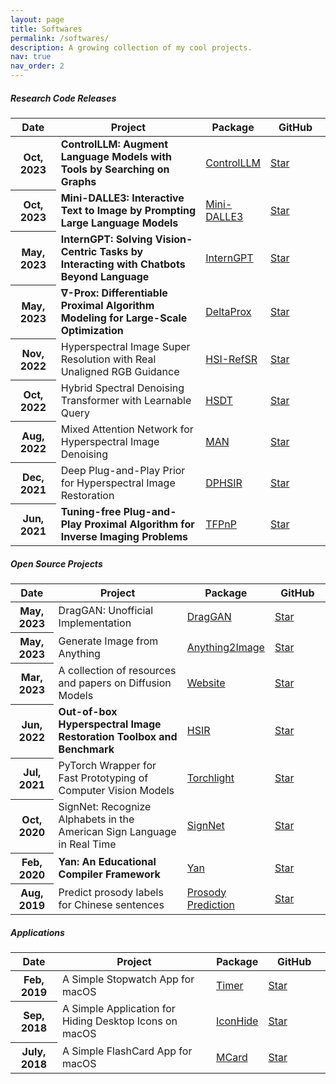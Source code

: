 ```yaml
---
layout: page
title: Softwares
permalink: /softwares/
description: A growing collection of my cool projects.
nav: true
nav_order: 2
---
```


<div class="code-table">

<h5> Research Code Releases </h5>

<table class="table table-hover table-sm">
  <colgroup>
    <col style="width:15%">
    <col style="width:50%">
    <col style="width:15%">
    <col style="width:20%">
  </colgroup>
  <thead>
    <tr>
      <th scope="col">Date</th>
      <th scope="col">Project</th>
      <th scope="col">Package</th>
      <th scope="col">GitHub</th>
    </tr>
  </thead>
  <tbody>
    <tr>
      <th scope="row">Oct, 2023</th>
      <td><b>ControlLLM: Augment Language Models with Tools by Searching on Graphs</b></td>
      <td><a href="https://github.com/OpenGVLab/ControlLLM" target="_blank" rel="noopener noreferrer">ControlLLM</a></td>
      <td><a class="github-button" href="https://github.com/OpenGVLab/ControlLLM" data-icon="octicon-star" data-show-count="true" aria-label="Star OpenGVLab/ControlLLM on GitHub" target="_blank" rel="noopener noreferrer">Star</a></td>
    </tr>
    <tr>
      <th scope="row">Oct, 2023</th>
      <td><b>Mini-DALLE3: Interactive Text to Image by Prompting Large Language Models</b></td>
      <td><a href="https://github.com/Zeqiang-Lai/Mini-DALLE3" target="_blank" rel="noopener noreferrer">Mini-DALLE3</a></td>
      <td><a class="github-button" href="https://github.com/Zeqiang-Lai/Mini-DALLE3" data-icon="octicon-star" data-show-count="true" aria-label="Star Zeqiang-Lai/Mini-DALLE3 on GitHub" target="_blank" rel="noopener noreferrer">Star</a></td>
    </tr>
    <tr>
      <th scope="row">May, 2023</th>
      <td><b>InternGPT: Solving Vision-Centric Tasks by Interacting with Chatbots Beyond Language</b></td>
      <td><a href="https://github.com/OpenGVLab/InternGPT" target="_blank" rel="noopener noreferrer">InternGPT</a></td>
      <td><a class="github-button" href="https://github.com/OpenGVLab/InternGPT" data-icon="octicon-star" data-show-count="true" aria-label="Star OpenGVLab/InternGPT on GitHub" target="_blank" rel="noopener noreferrer">Star</a></td>
    </tr>
   <tr>
      <th scope="row">May, 2023</th>
      <td><b>∇-Prox: Differentiable Proximal Algorithm Modeling for Large-Scale Optimization</b></td>
      <td><a href="https://github.com/princeton-computational-imaging/Delta-Prox" target="_blank" rel="noopener noreferrer">DeltaProx</a></td>
      <td><a class="github-button" href="https://github.com/princeton-computational-imaging/Delta-Prox" data-icon="octicon-star" data-show-count="true" aria-label="Star princeton-computational-imaging/Delta-Prox on GitHub" target="_blank" rel="noopener noreferrer">Star</a></td>
    </tr>
    <tr>
      <th scope="row">Nov, 2022</th>
      <td>Hyperspectral Image Super Resolution with Real Unaligned RGB Guidance</td>
      <td><a href="https://github.com/Zeqiang-Lai/HSI-RefSR" target="_blank" rel="noopener noreferrer">HSI-RefSR</a></td>
      <td><a class="github-button" href="https://github.com/Zeqiang-Lai/HSI-RefSR" data-icon="octicon-star" data-show-count="true" aria-label="Star Zeqiang-Lai/HSI-RefSR on GitHub" target="_blank" rel="noopener noreferrer">Star</a></td>
    </tr>
    <tr>
      <th scope="row">Oct, 2022</th>
      <td>Hybrid Spectral Denoising Transformer with Learnable Query</td>
      <td><a href="https://github.com/Zeqiang-Lai/HSDT" target="_blank" rel="noopener noreferrer">HSDT</a></td>
      <td><a class="github-button" href="https://github.com/Zeqiang-Lai/HSDT" data-icon="octicon-star" data-show-count="true" aria-label="Star Zeqiang-Lai/HSDT on GitHub" target="_blank" rel="noopener noreferrer">Star</a></td>
    </tr>
    <tr>
      <th scope="row">Aug, 2022</th>
      <td>Mixed Attention Network for Hyperspectral Image Denoising</td>
      <td><a href="https://github.com/Zeqiang-Lai/MAN" target="_blank" rel="noopener noreferrer">MAN</a></td>
      <td><a class="github-button" href="https://github.com/Zeqiang-Lai/MAN" data-icon="octicon-star" data-show-count="true" aria-label="Star Zeqiang-Lai/MAN on GitHub" target="_blank" rel="noopener noreferrer">Star</a></td>
    </tr>
    <tr>
      <th scope="row">Dec, 2021</th>
      <td>Deep Plug-and-Play Prior for Hyperspectral Image Restoration</td>
      <td><a href="https://github.com/Zeqiang-Lai/DPHSIR" target="_blank" rel="noopener noreferrer">DPHSIR</a></td>
      <td><a class="github-button" href="https://github.com/Zeqiang-Lai/DPHSIR" data-icon="octicon-star" data-show-count="true" aria-label="Star Zeqiang-Lai/DPHSIR on GitHub" target="_blank" rel="noopener noreferrer">Star</a></td>
    </tr>
     <tr>
      <th scope="row">Jun, 2021</th>
      <td><b>Tuning-free Plug-and-Play Proximal Algorithm for Inverse Imaging Problems</b></td>
      <td><a href="https://github.com/Vandermode/TFPnP" target="_blank" rel="noopener noreferrer">TFPnP</a></td>
      <td><a class="github-button" href="https://github.com/Vandermode/TFPnP" data-icon="octicon-star" data-show-count="true" aria-label="Star Vandermode/TFPnP on GitHub" target="_blank" rel="noopener noreferrer">Star</a></td>
    </tr>
  </tbody>
</table>

<h5> Open Source Projects </h5>

<table class="table table-hover table-sm">
  <colgroup>
    <col style="width:15%">
    <col style="width:50%">
    <col style="width:15%">
    <col style="width:20%">
  </colgroup>
  <thead>
    <tr>
      <th scope="col">Date</th>
      <th scope="col">Project</th>
      <th scope="col">Package</th>
      <th scope="col">GitHub</th>
    </tr>
  </thead>
  <tbody>
    <tr>
      <th scope="row">May, 2023</th>
      <td>DragGAN: Unofficial Implementation</td>
      <td><a href="https://github.com/Zeqiang-Lai/DragGAN" target="_blank" rel="noopener noreferrer">DragGAN</a></td>
      <td><a class="github-button" href="https://github.com/Zeqiang-Lai/DragGAN" data-icon="octicon-star" data-show-count="true" aria-label="Star Zeqiang-Lai/DragGAN on GitHub" target="_blank" rel="noopener noreferrer">Star</a></td>
    </tr>
    <tr>
      <th scope="row">May, 2023</th>
      <td>Generate Image from Anything</td>
      <td><a href="https://github.com/Zeqiang-Lai/Anything2Image" target="_blank" rel="noopener noreferrer">Anything2Image</a></td>
      <td><a class="github-button" href="https://github.com/Zeqiang-Lai/Anything2Image" data-icon="octicon-star" data-show-count="true" aria-label="Star Zeqiang-Lai/Anything2Image on GitHub" target="_blank" rel="noopener noreferrer">Star</a></td>
    </tr>
    <tr>
      <th scope="row">Mar, 2023</th>
      <td>A collection of resources and papers on Diffusion Models</td>
      <td><a href="https://zeqiang-lai.github.io/Awesome-Diffusion-Models/" target="_blank" rel="noopener noreferrer">Website</a></td>
      <td><a class="github-button" href="https://github.com/Zeqiang-Lai/Awesome-Diffusion-Models" data-icon="octicon-star" data-show-count="true" aria-label="Star Zeqiang-Lai/Awesome-Diffusion-Models on GitHub" target="_blank" rel="noopener noreferrer">Star</a></td>
    </tr>
    <tr>
      <th scope="row">Jun, 2022</th>
      <td><b>Out-of-box Hyperspectral Image Restoration Toolbox and Benchmark</b></td>
      <td><a href="https://github.com/bit-isp/HSIR" target="_blank" rel="noopener noreferrer">HSIR</a></td>
      <td><a class="github-button" href="https://github.com/bit-isp/HSIR" data-icon="octicon-star" data-show-count="true" aria-label="Star bit-isp/HSIR on GitHub" target="_blank" rel="noopener noreferrer">Star</a></td>
    </tr>
    <tr>
      <th scope="row">Jul, 2021</th>
      <td>PyTorch Wrapper for Fast Prototyping of Computer Vision Models</td>
      <td><a href="https://github.com/Zeqiang-Lai/torchlight" target="_blank" rel="noopener noreferrer">Torchlight</a></td>
      <td><a class="github-button" href="https://github.com/Zeqiang-Lai/torchlight" data-icon="octicon-star" data-show-count="true" aria-label="Star Zeqiang-Lai/torchlight on GitHub" target="_blank" rel="noopener noreferrer">Star</a></td>
    </tr>
    <tr>
      <th scope="row">Oct, 2020</th>
      <td>SignNet: Recognize Alphabets in the American Sign Language in Real Time</td>
      <td><a href="https://github.com/Zeqiang-Lai/SignNet" target="_blank" rel="noopener noreferrer">SignNet</a></td>
      <td><a class="github-button" href="https://github.com/Zeqiang-Lai/SignNet" data-icon="octicon-star" data-show-count="true" aria-label="Star Zeqiang-Lai/SignNet on GitHub" target="_blank" rel="noopener noreferrer">Star</a></td>
    </tr>
    <tr>
      <th scope="row">Feb, 2020</th>
      <td><b>Yan: An Educational Compiler Framework</b></td>
      <td><a href="https://github.com/yan-lang/yan" target="_blank" rel="noopener noreferrer">Yan</a></td>
      <td><a class="github-button" href="https://github.com/yan-lang/yan" data-icon="octicon-star" data-show-count="true" aria-label="Star yan-lang/yan on GitHub" target="_blank" rel="noopener noreferrer">Star</a></td>
    </tr>
    <tr>
      <th scope="row">Aug, 2019</th>
      <td>Predict prosody labels for Chinese sentences</td>
      <td><a href="https://github.com/Zeqiang-Lai/Prosody_Prediction" target="_blank" rel="noopener noreferrer">Prosody Prediction</a></td>
      <td><a class="github-button" href="https://github.com/Zeqiang-Lai/Prosody_Prediction" data-icon="octicon-star" data-show-count="true" aria-label="Star Zeqiang-Lai/Prosody_Prediction on GitHub" target="_blank" rel="noopener noreferrer">Star</a></td>
    </tr>
  </tbody>
</table>

<h5> Applications </h5>

<table class="table table-hover table-sm">
  <colgroup>
    <col style="width:15%">
    <col style="width:50%">
    <col style="width:15%">
    <col style="width:20%">
  </colgroup>
  <thead>
    <tr>
      <th scope="col">Date</th>
      <th scope="col">Project</th>
      <th scope="col">Package</th>
      <th scope="col">GitHub</th>
    </tr>
  </thead>
  <tbody>
    <tr>
      <th scope="row">Feb, 2019</th>
      <td>A Simple Stopwatch App for macOS</td>
      <td><a href="https://github.com/Zeqiang-Lai/Timer-APP" target="_blank" rel="noopener noreferrer">Timer</a></td>
      <td><a class="github-button" href="https://github.com/Zeqiang-Lai/Timer-APP" data-icon="octicon-star" data-show-count="true" aria-label="Star Zeqiang-Lai/Timer-APP on GitHub" target="_blank" rel="noopener noreferrer">Star</a></td>
    </tr>
    <tr>
      <th scope="row">Sep, 2018</th>
      <td>A Simple Application for Hiding Desktop Icons on macOS</td>
      <td><a href="https://github.com/Zeqiang-Lai/IconHide-App" target="_blank" rel="noopener noreferrer">IconHide</a></td>
      <td><a class="github-button" href="https://github.com/Zeqiang-Lai/IconHide-App" data-icon="octicon-star" data-show-count="true" aria-label="Star Zeqiang-Lai/IconHide-APP on GitHub" target="_blank" rel="noopener noreferrer">Star</a></td>
    </tr>
    <tr>
      <th scope="row">July, 2018</th>
      <td>A Simple FlashCard App for macOS</td>
      <td><a href="https://github.com/Zeqiang-Lai/MCard" target="_blank" rel="noopener noreferrer">MCard</a></td>
      <td><a class="github-button" href="https://github.com/Zeqiang-Lai/MCard" data-icon="octicon-star" data-show-count="true" aria-label="Star Zeqiang-Lai/MCard on GitHub" target="_blank" rel="noopener noreferrer">Star</a></td>
    </tr>
  </tbody>
</table>

</div>

<script async defer src="https://buttons.github.io/buttons.js"></script>
